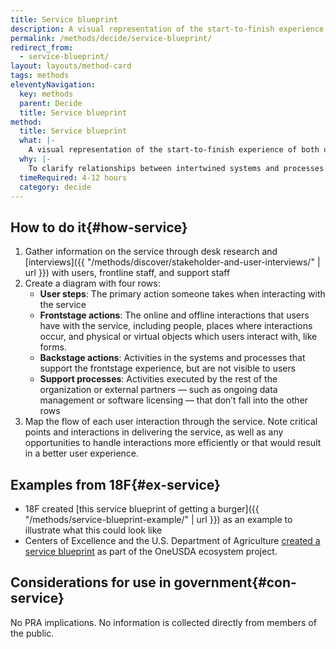 ```yaml
---
title: Service blueprint
description: A visual representation of the start-to-finish experience of both using and supporting the delivery of a service, including staff interactions and user experience.
permalink: /methods/decide/service-blueprint/
redirect_from:
  - service-blueprint/
layout: layouts/method-card
tags: methods
eleventyNavigation:
  key: methods
  parent: Decide
  title: Service blueprint
method:
  title: Service blueprint
  what: |-
    A visual representation of the start-to-finish experience of both using and supporting the delivery of a service, including staff interactions and user experience.
  why: |-
    To clarify relationships between intertwined systems and processes. By communicating the full complexity of a service, service blueprints help teams find opportunities for improvement.
  timeRequired: 4-12 hours
  category: decide
---
```


## How to do it{#how-service}

1. Gather information on the service through desk research and  [interviews]({{ "/methods/discover/stakeholder-and-user-interviews/" | url }}) with users, frontline staff, and support staff
2. Create a diagram with four rows:
    - __User steps__: The primary action someone takes when interacting with the service
    - __Frontstage actions__: The online and offline interactions that users have with the service, including people, places where interactions occur, and physical or virtual objects which users interact with, like forms.
    - __Backstage actions__: Activities in the systems and processes that support the frontstage experience, but are not visible to users
    - __Support processes__: Activities executed by the rest of the organization or external partners — such as ongoing data management or software licensing — that don’t fall into the other rows
3. Map the flow of each user interaction through the service. Note critical points and interactions in delivering the service, as well as any opportunities to handle interactions more efficiently or that would result in a better user experience.

<section class="method--section method--section--18f-example" markdown="1" >

## Examples from 18F{#ex-service}

- 18F created [this service blueprint of getting a burger]({{ "/methods/service-blueprint-example/" | url }}) as an example to illustrate what this could look like
- Centers of Excellence and the U.S. Department of Agriculture [created a service blueprint](https://coe.gsa.gov/2019/12/18/cx-update-17.html) as part of the OneUSDA ecosystem project.

</section>

<section class="method--section method--section--government-considerations" markdown="1" >

## Considerations for use in government{#con-service}

No PRA implications. No information is collected directly from members of the public.

</section>
